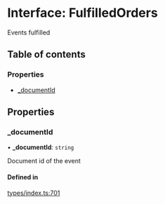 # Interface: FulfilledOrders

Events fulfilled

## Table of contents

### Properties

- [\_documentId](FulfilledOrders.md#_documentid)

## Properties

### \_documentId

• **\_documentId**: `string`

Document id of the event

#### Defined in

[types/index.ts:701](https://github.com/nevermined-io/components-catalog/blob/dda3469/lib/src/types/index.ts#L701)
